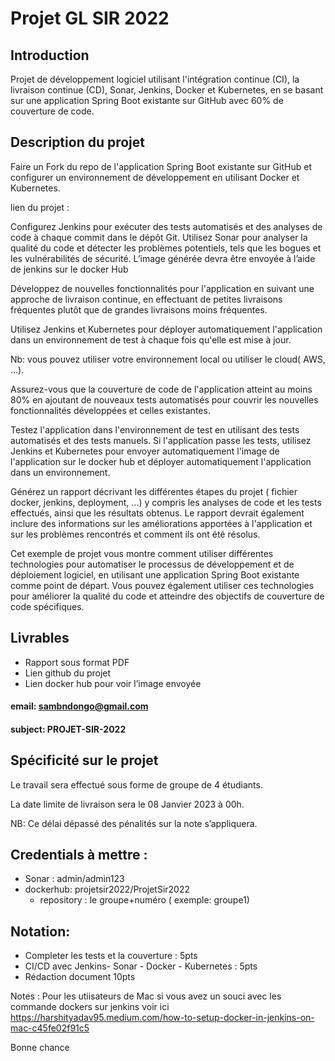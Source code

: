 # Projet GL SIR 2022

## Introduction 
Projet de développement logiciel utilisant l'intégration continue (CI), la livraison continue (CD), 
Sonar, Jenkins, Docker et Kubernetes, en se basant sur une application Spring Boot existante sur GitHub avec 60% de 
couverture de code.

## Description du projet
Faire un Fork du repo de l'application Spring Boot existante sur GitHub et configurer un environnement de développement 
en utilisant Docker et Kubernetes.

lien du projet :  

Configurez Jenkins pour exécuter des tests automatisés et des analyses de code à chaque commit dans le dépôt Git. 
Utilisez Sonar pour analyser la qualité du code et détecter les problèmes potentiels, 
tels que les bogues et les vulnérabilités de sécurité.
L’image générée devra être envoyée à l’aide de jenkins sur le docker Hub

Développez de nouvelles fonctionnalités pour l'application en suivant une approche de livraison continue, 
en effectuant de petites livraisons fréquentes plutôt que de grandes livraisons moins fréquentes. 

Utilisez Jenkins et Kubernetes pour déployer automatiquement l'application dans un environnement 
de test à chaque fois qu'elle est mise à jour. 

Nb: vous pouvez utiliser votre environnement local ou utiliser le cloud( AWS, ...).

Assurez-vous que la couverture de code de l'application atteint au moins 80% en ajoutant de nouveaux tests automatisés 
pour couvrir les nouvelles fonctionnalités développées et celles existantes.

Testez l'application dans l'environnement de test en utilisant des tests automatisés et des tests manuels.
Si l'application passe les tests, utilisez Jenkins et Kubernetes pour envoyer automatiquement l'image de l'application 
sur le docker hub et déployer automatiquement l'application dans un environnement.

Générez un rapport décrivant les différentes étapes du projet ( fichier docker, jenkins, deployment, ...) 
y compris les analyses de code et les tests effectués, ainsi que les résultats obtenus.
Le rapport devrait également inclure des informations sur les améliorations apportées à l'application 
et sur les problèmes rencontrés et comment ils ont été résolus.

Cet exemple de projet vous montre comment utiliser différentes technologies pour automatiser le processus de 
développement et de déploiement logiciel, en utilisant une application Spring Boot existante comme point de départ. 
Vous pouvez également utiliser ces technologies pour améliorer la qualité du code et atteindre des objectifs de 
couverture de code spécifiques.

## Livrables
- Rapport sous format PDF
- Lien github du projet 
- Lien docker hub pour voir l’image envoyée

#### email: sambndongo@gmail.com
#### subject: PROJET-SIR-2022

## Spécificité sur le projet
Le travail sera effectué sous forme de groupe de 4 étudiants.

La date limite de livraison sera le 08 Janvier 2023 à 00h.

NB: Ce délai dépassé des pénalités sur la note s’appliquera. 

## Credentials à mettre : 
- Sonar : admin/admin123
- dockerhub: projetsir2022/ProjetSir2022
    - repository : le groupe+numéro ( exemple: groupe1)

## Notation:
- Completer les tests et la couverture : 5pts
- CI/CD avec Jenkins- Sonar - Docker - Kubernetes :  5pts
- Rédaction document 10pts 


Notes : 
Pour les utiisateurs de Mac si vous avez un souci avec les commande dockers sur jenkins voir ici
https://harshityadav95.medium.com/how-to-setup-docker-in-jenkins-on-mac-c45fe02f91c5

Bonne chance
